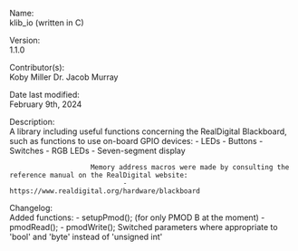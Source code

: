 Name:                   
                        klib_io (written in C)

Version:                
                        1.1.0

Contributor(s):         
                        Koby Miller
                        Dr. Jacob Murray

Date last modified:     
                        February 9th, 2024

Description:            
                        A library including useful functions concerning the RealDigital Blackboard, such as functions to use
                        on-board GPIO devices:
                                - LEDs
                                - Buttons
                                - Switches
                                - RGB LEDs
                                - Seven-segment display
                        
                        Memory address macros were made by consulting the reference manual on the RealDigital website:
                                - https://www.realdigital.org/hardware/blackboard

Changelog:              
                        Added functions:
                                - setupPmod(); (for only PMOD B at the moment)
                                - pmodRead();
                                - pmodWrite();
                        Switched parameters where appropriate to 'bool' and 'byte' instead of 'unsigned int'


